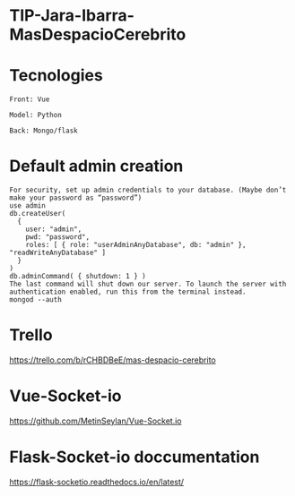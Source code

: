 # TIP-Jara-Ibarra-MasDespacioCerebrito

  # Tecnologies
  
    Front: Vue
    
    Model: Python
    
    Back: Mongo/flask

# Default admin creation
    For security, set up admin credentials to your database. (Maybe don’t make your password as “password”)
    use admin
    db.createUser(
      {
        user: "admin",
        pwd: "password",
        roles: [ { role: "userAdminAnyDatabase", db: "admin" }, "readWriteAnyDatabase" ]
      }
    )
    db.adminCommand( { shutdown: 1 } )
    The last command will shut down our server. To launch the server with authentication enabled, run this from the terminal instead.
    mongod --auth
    
# Trello
https://trello.com/b/rCHBDBeE/mas-despacio-cerebrito

# Vue-Socket-io
https://github.com/MetinSeylan/Vue-Socket.io

# Flask-Socket-io doccumentation
https://flask-socketio.readthedocs.io/en/latest/
